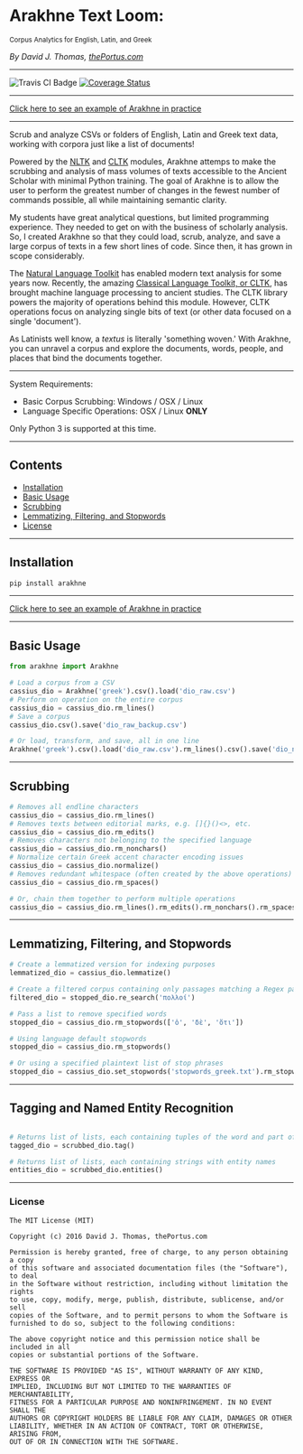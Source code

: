 # Arakhne Text Loom:

<small>Corpus Analytics for English, Latin, and Greek</small>

*By David J. Thomas, [thePortus.com](http://theportus.com/)*

---

![Travis CI Badge](https://travis-ci.org/thePortus/arakhne.svg?branch=master)
[![Coverage Status](https://coveralls.io/repos/github/thePortus/arakhne/badge.svg?branch=master)](https://coveralls.io/github/thePortus/arakhne?branch=master)

---

[Click here to see an example of Arakhne in practice](https://github.com/thePortus/dio/blob/master/arakhne_dio.ipynb)

---

Scrub and analyze CSVs or folders of English, Latin and Greek text data, working with corpora just like a list of documents!

Powered by the [NLTK](http://www.nltk.org/) and [CLTK](https://github.com/cltk/cltk) modules, Arakhne attemps to make the scrubbing and analysis of mass volumes of texts accessible to the Ancient Scholar with minimal Python training. The goal of Arakhne is to allow the user to perform the greatest number of changes in the fewest number of commands possible, all while maintaining semantic clarity.

My students have great analytical questions, but limited programming experience. They needed to get on with the business of scholarly analysis. So, I created Arakhne so that they could load, scrub, analyze, and save a large corpus of texts in a few short lines of code. Since then, it has grown in scope considerably.

The [Natural Language Toolkit](https://nltk.org) has enabled modern text analysis for some years now. Recently, the amazing [Classical Language Toolkit, or CLTK](http://cltk.org), has brought machine language processing to ancient studies. The CLTK library powers the majority of operations behind this module. However, CLTK operations focus on analyzing single bits of text (or other data focused on a single 'document').

As Latinists well know, a *textus* is literally 'something woven.' With Arakhne, you can unravel a corpus and explore the documents, words, people, and places that bind the documents together.

---

System Requirements:

* Basic Corpus Scrubbing: Windows / OSX / Linux
* Language Specific Operations: OSX / Linux **ONLY**

Only Python 3 is supported at this time.

---

## Contents
* [Installation](#installation)
* [Basic Usage](#basic-usage)
* [Scrubbing](#scrubbing)
* [Lemmatizing, Filtering, and Stopwords](#lemmatizing-filtering-and-stopwords)
* [License](#license)

---

## Installation

``` python
pip install arakhne
```

---

[Click here to see an example of Arakhne in practice](https://github.com/thePortus/dio/blob/master/arakhne_dio.ipynb)

---

## Basic Usage
``` python
from arakhne import Arakhne

# Load a corpus from a CSV
cassius_dio = Arakhne('greek').csv().load('dio_raw.csv')
# Perform on operation on the entire corpus
cassius_dio = cassius_dio.rm_lines()
# Save a corpus
cassius_dio.csv().save('dio_raw_backup.csv')

# Or load, transform, and save, all in one line
Arakhne('greek').csv().load('dio_raw.csv').rm_lines().csv().save('dio_new.csv')
```

---

## Scrubbing
``` python
# Removes all endline characters
cassius_dio = cassius_dio.rm_lines()
# Removes texts between editorial marks, e.g. []{}()<>, etc.
cassius_dio = cassius_dio.rm_edits()
# Removes characters not belonging to the specified language
cassius_dio = cassius_dio.rm_nonchars()
# Normalize certain Greek accent character encoding issues
cassius_dio = cassius_dio.normalize()
# Removes redundant whitespace (often created by the above operations)
cassius_dio = cassius_dio.rm_spaces()

# Or, chain them together to perform multiple operations
cassius_dio = cassius_dio.rm_lines().rm_edits().rm_nonchars().rm_spaces()
```

---

## Lemmatizing, Filtering, and Stopwords

``` python
# Create a lemmatized version for indexing purposes
lemmatized_dio = cassius_dio.lemmatize()

# Create a filtered corpus containing only passages matching a Regex pattern
filtered_dio = stopped_dio.re_search('πολλοί')

# Pass a list to remove specified words
stopped_dio = cassius_dio.rm_stopwords(['ὁ', 'δὲ', 'ὅτι'])

# Using language default stopwords
stopped_dio = cassius_dio.rm_stopwords()

# Or using a specified plaintext list of stop phrases
stopped_dio = cassius_dio.set_stopwords('stopwords_greek.txt').rm_stopwords()
```

---

## Tagging and Named Entity Recognition

``` python

# Returns list of lists, each containing tuples of the word and part of speech
tagged_dio = scrubbed_dio.tag()

# Returns list of lists, each containing strings with entity names
entities_dio = scrubbed_dio.entities()
```

---

### License
```
The MIT License (MIT)

Copyright (c) 2016 David J. Thomas, thePortus.com

Permission is hereby granted, free of charge, to any person obtaining a copy
of this software and associated documentation files (the "Software"), to deal
in the Software without restriction, including without limitation the rights
to use, copy, modify, merge, publish, distribute, sublicense, and/or sell
copies of the Software, and to permit persons to whom the Software is
furnished to do so, subject to the following conditions:

The above copyright notice and this permission notice shall be included in all
copies or substantial portions of the Software.

THE SOFTWARE IS PROVIDED "AS IS", WITHOUT WARRANTY OF ANY KIND, EXPRESS OR
IMPLIED, INCLUDING BUT NOT LIMITED TO THE WARRANTIES OF MERCHANTABILITY,
FITNESS FOR A PARTICULAR PURPOSE AND NONINFRINGEMENT. IN NO EVENT SHALL THE
AUTHORS OR COPYRIGHT HOLDERS BE LIABLE FOR ANY CLAIM, DAMAGES OR OTHER
LIABILITY, WHETHER IN AN ACTION OF CONTRACT, TORT OR OTHERWISE, ARISING FROM,
OUT OF OR IN CONNECTION WITH THE SOFTWARE.
```
